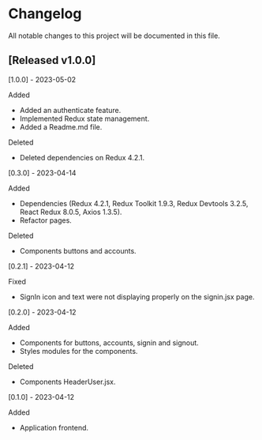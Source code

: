 # Changelog
All notable changes to this project will be documented in this file.

## [Released v1.0.0]

 [1.0.0] - 2023-05-02

 Added

 - Added an authenticate feature.
 - Implemented Redux state management.
 - Added a Readme.md file.

 Deleted

 - Deleted dependencies on Redux 4.2.1.


 [0.3.0] - 2023-04-14

 Added

 - Dependencies (Redux 4.2.1, Redux Toolkit 1.9.3, Redux Devtools 3.2.5, React Redux 8.0.5, Axios 1.3.5).
 - Refactor pages.

 Deleted

 - Components buttons and accounts.

 [0.2.1] - 2023-04-12

 Fixed

 - SignIn icon and text were not displaying properly on the signin.jsx page.

 [0.2.0] - 2023-04-12

Added

- Components for buttons, accounts, signin and signout.
- Styles modules for the components.

Deleted

- Components HeaderUser.jsx.

 [0.1.0] - 2023-04-12

Added

- Application frontend.
